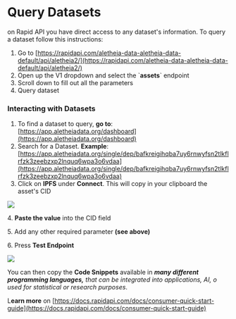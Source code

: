 # Query Datasets

on Rapid API you have direct access to any dataset's information. To query a dataset follow this instructions:

1. Go to [https://rapidapi.com/aletheia-data-aletheia-data-default/api/aletheia2/](https://rapidapi.com/aletheia-data-aletheia-data-default/api/aletheia2/)
2. Open up the V1 dropdown and select the \`**assets**\` endpoint
3. Scroll down to fill out all the parameters
4. Query dataset

### Interacting with Datasets

1. To find a dataset to query, **go to**: [https://app.aletheiadata.org/dashboard](https://app.aletheiadata.org/dashboard)
2. Search for a Dataset. **Example**: [https://app.aletheiadata.org/single/dep/bafkreigihqba7uy6rnwyfsn2tlkflrfzk3zeebzxp2lnquq6wpa3o6vdaa](https://app.aletheiadata.org/single/dep/bafkreigihqba7uy6rnwyfsn2tlkflrfzk3zeebzxp2lnquq6wpa3o6vdaa)
3. Click on **IPFS** under **Connect**. This will copy in your clipboard the asset's CID

![](../../.gitbook/assets/app.aletheiadata.org\_single\_dep\_bafkreigihqba7uy6rnwyfsn2tlkflrfzk3zeebzxp2lnquq6wpa3o6vdaa.png)

&#x20;  4\. **Paste the value** into the CID field

&#x20;  5\. Add any other required parameter **(see above)**

&#x20;  6\. Press **Test Endpoint**

![](../../.gitbook/assets/rapidapi.com\_aletheia-data-aletheia-data-default\_api\_aletheia2-min.png)

You can then copy the **Code Snippets** available in _**many different programming languages,** that can be integrated into applications, AI, o used for statistical or research purposes_.

L**earn more** on [https://docs.rapidapi.com/docs/consumer-quick-start-guide](https://docs.rapidapi.com/docs/consumer-quick-start-guide)

